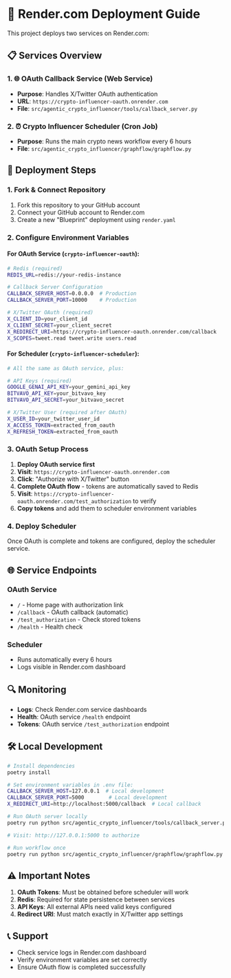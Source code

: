 # 🚀 Render.com Deployment Guide

This project deploys two services on Render.com:

## 📋 Services Overview

### 1. 🌐 OAuth Callback Service (Web Service)

- **Purpose**: Handles X/Twitter OAuth authentication
- **URL**: `https://crypto-influencer-oauth.onrender.com`
- **File**: `src/agentic_crypto_influencer/tools/callback_server.py`

### 2. ⏰ Crypto Influencer Scheduler (Cron Job)

- **Purpose**: Runs the main crypto news workflow every 6 hours
- **File**: `src/agentic_crypto_influencer/graphflow/graphflow.py`

## 🔧 Deployment Steps

### 1. Fork & Connect Repository

1. Fork this repository to your GitHub account
2. Connect your GitHub account to Render.com
3. Create a new "Blueprint" deployment using `render.yaml`

### 2. Configure Environment Variables

#### For OAuth Service (`crypto-influencer-oauth`):

```bash
# Redis (required)
REDIS_URL=redis://your-redis-instance

# Callback Server Configuration
CALLBACK_SERVER_HOST=0.0.0.0  # Production
CALLBACK_SERVER_PORT=10000    # Production

# X/Twitter OAuth (required)
X_CLIENT_ID=your_client_id
X_CLIENT_SECRET=your_client_secret
X_REDIRECT_URI=https://crypto-influencer-oauth.onrender.com/callback
X_SCOPES=tweet.read tweet.write users.read
```

#### For Scheduler (`crypto-influencer-scheduler`):

```bash
# All the same as OAuth service, plus:

# API Keys (required)
GOOGLE_GENAI_API_KEY=your_gemini_api_key
BITVAVO_API_KEY=your_bitvavo_key
BITVAVO_API_SECRET=your_bitvavo_secret

# X/Twitter User (required after OAuth)
X_USER_ID=your_twitter_user_id
X_ACCESS_TOKEN=extracted_from_oauth
X_REFRESH_TOKEN=extracted_from_oauth
```

### 3. OAuth Setup Process

1. **Deploy OAuth service first**
2. **Visit**: `https://crypto-influencer-oauth.onrender.com`
3. **Click**: "Authorize with X/Twitter" button
4. **Complete OAuth flow** - tokens are automatically saved to Redis
5. **Visit**: `https://crypto-influencer-oauth.onrender.com/test_authorization` to verify
6. **Copy tokens** and add them to scheduler environment variables

### 4. Deploy Scheduler

Once OAuth is complete and tokens are configured, deploy the scheduler service.

## 🌐 Service Endpoints

### OAuth Service

- `/` - Home page with authorization link
- `/callback` - OAuth callback (automatic)
- `/test_authorization` - Check stored tokens
- `/health` - Health check

### Scheduler

- Runs automatically every 6 hours
- Logs visible in Render.com dashboard

## 🔍 Monitoring

- **Logs**: Check Render.com service dashboards
- **Health**: OAuth service `/health` endpoint
- **Tokens**: OAuth service `/test_authorization` endpoint

## 🛠️ Local Development

```bash
# Install dependencies
poetry install

# Set environment variables in .env file:
CALLBACK_SERVER_HOST=127.0.0.1  # Local development
CALLBACK_SERVER_PORT=5000        # Local development
X_REDIRECT_URI=http://localhost:5000/callback  # Local callback

# Run OAuth server locally
poetry run python src/agentic_crypto_influencer/tools/callback_server.py

# Visit: http://127.0.0.1:5000 to authorize

# Run workflow once
poetry run python src/agentic_crypto_influencer/graphflow/graphflow.py
```

## ⚠️ Important Notes

1. **OAuth Tokens**: Must be obtained before scheduler will work
2. **Redis**: Required for state persistence between services
3. **API Keys**: All external APIs need valid keys configured
4. **Redirect URI**: Must match exactly in X/Twitter app settings

## 📞 Support

- Check service logs in Render.com dashboard
- Verify environment variables are set correctly
- Ensure OAuth flow is completed successfully
